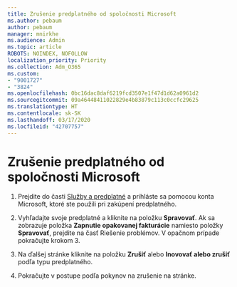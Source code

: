 ```yaml
---
title: Zrušenie predplatného od spoločnosti Microsoft
ms.author: pebaum
author: pebaum
manager: mnirkhe
ms.audience: Admin
ms.topic: article
ROBOTS: NOINDEX, NOFOLLOW
localization_priority: Priority
ms.collection: Adm_O365
ms.custom:
- "9001727"
- "3824"
ms.openlocfilehash: 0bc16dac8daf6219fcd3507e1f47d1d62a0961d2
ms.sourcegitcommit: 09a46448411022829e4b83879c113c0ccfc29625
ms.translationtype: HT
ms.contentlocale: sk-SK
ms.lasthandoff: 03/17/2020
ms.locfileid: "42707757"
---
```

# <a name="cancel-your-microsoft-subscription"></a>Zrušenie predplatného od spoločnosti Microsoft

1. Prejdite do časti [Služby a predplatné](https://account.microsoft.com/services/) a prihláste sa pomocou konta Microsoft, ktoré ste použili pri zakúpení predplatného.

2. Vyhľadajte svoje predplatné a kliknite na položku **Spravovať**. Ak sa zobrazuje položka **Zapnutie opakovanej fakturácie** namiesto položky **Spravovať**, prejdite na časť Riešenie problémov. V opačnom prípade pokračujte krokom 3.

3. Na ďalšej stránke kliknite na položku **Zrušiť** alebo **Inovovať alebo zrušiť** podľa typu predplatného.

4. Pokračujte v postupe podľa pokynov na zrušenie na stránke.
